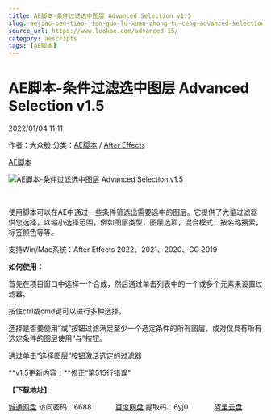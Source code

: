 ```yaml
---
title: AE脚本-条件过滤选中图层 Advanced Selection v1.5
slug: aejiao-ben-tiao-jian-guo-lu-xuan-zhong-tu-ceng-advanced-selection-v1-5
source_url: https://www.lookae.com/advanced-15/
category: aescripts
tags: [AE脚本]
---
```

# AE脚本-条件过滤选中图层 Advanced Selection v1.5

2022/01/04 11:11

作者：大众脸
分类：[AE脚本](https://www.lookae.com/after-effects/aescripts/) / [After Effects](https://www.lookae.com/after-effects/)

[AE脚本](https://www.lookae.com/tag/ae%e8%84%9a%e6%9c%ac/)

![AE脚本-条件过滤选中图层 Advanced Selection v1.5](https://www.lookae.com/wp-content/uploads/2020/09/Advanced-Selection.jpg "AE脚本-条件过滤选中图层 Advanced Selection v1.5-LookAE.com")

[﻿﻿﻿](https://cloud.video.taobao.com//play/u/705956171/p/1/e/6/t/1/280929169723.mp4)

使用脚本可以在AE中通过一些条件筛选出需要选中的图层。它提供了大量过滤器供您选择，以缩小选择范围，例如图层类型，图层选项，混合模式，按名称搜索，标签颜色等等。

支持Win/Mac系统：After Effects 2022、2021、2020、CC 2019

**如何使用：**

首先在项目窗口中选择一个合成，然后通过单击列表中的一个或多个元素来设置过滤器。

按住ctrl或cmd键可以进行多种选择。

选择是否要使用“或”按钮过滤满足至少一个选定条件的所有图层，或对仅具有所有选定条件的图层使用“与”按钮。

通过单击“选择图层”按钮激活选定的过滤器

**v1.5更新内容：**修正“第515行错误”

**【下载地址】**

[城通网盘](https://url70.ctfile.com/f/2827370-532904119-3fb4f6) 访问密码：6688            [百度网盘](https://pan.baidu.com/s/1my1e2592qjmtaOBwSdKRAg) 提取码：6yj0             [阿里云盘](https://www.aliyundrive.com/s/XDcmfUhVdzX)

